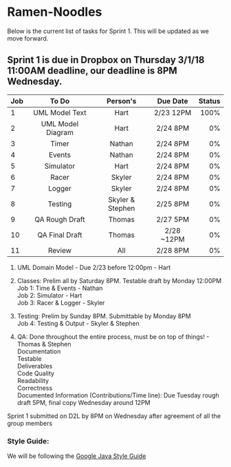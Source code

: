 # Ramen-Noodles
Below is the current list of tasks for Sprint 1. This will be updated as we move forward.

## Sprint 1 is due in Dropbox on Thursday 3/1/18 11:00AM deadline, our deadline is 8PM Wednesday.

| Job       | To Do           | Person's  |Due Date| Status |
| ------------- |:-------------:|:-----:|:-------:|-------:|
| 1      | UML Model Text| Hart |2/23 12PM	|100%	|
| 2      | UML Model Diagram| Hart |2/24 8PM	|0%	|
| 3      | Timer      |   Nathan |2/24 8PM	|0%	|
| 4 | Events      |Nathan |2/24 8PM	|0%	|
| 5 | Simulator      |Hart |2/24 8PM	|0%	|
| 6 | Racer      |Skyler |2/24 8PM	|0%	|
| 7 | Logger      |Skyler |2/24 8PM	|0%	|
| 8 | Testing      |Skyler & Stephen |2/25 8PM	|0%	|
| 9 | QA Rough Draft      |Thomas |2/27 5PM	|0%	|
| 10     | QA Final Draft| Thomas |2/28 ~12PM	|0%	|
| 11     | Review| All |2/28 8PM	|0%	|

1. UML Domain Model - Due 2/23 before 12:00pm - Hart<br />

2. Classes: Prelim all by Saturday 8PM. Testable draft by Monday 12:00PM<br />
Job 1: Time & Events - Nathan<br />
Job 2: Simulator - Hart<br />
Job 3: Racer & Logger - Skyler<br />
	
3. Testing: Prelim by Sunday 8PM. Submittable by Monday 8PM<br />
Job 4: Testing & Output - Skyler & Stephen<br />
	
4. QA: Done throughout the entire process, must be on top of things! - Thomas & Stephen<br />
Documentation<br />
Testable<br />
Deliverables<br />
Code Quality<br />
Readability<br />
Correctness<br />
Documented Information (Contributions/Time line): Due Tuesday rough draft 5PM, final copy Wednesday around 12PM<br />
	
	
Sprint 1 submitted on D2L by 8PM on Wednesday after agreement of all the group members

### Style Guide:
We will be following the [Google Java Style Guide](https://google.github.io/styleguide/javaguide.html)
